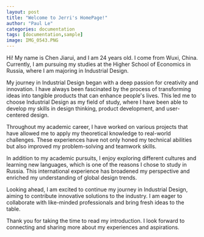 ```yaml
---
layout: post
title: "Welcome to Jerri's HomePage!"
author: "Paul Le"
categories: documentation
tags: [documentation,sample]
image: IMG_0543.PNG
---
```


Hi! My name is Chen Jiarui, and I am 24 years old. I come from Wuxi, China. Currently, I am pursuing my studies at the Higher School of Economics in Russia, where I am majoring in Industrial Design.

My journey in Industrial Design began with a deep passion for creativity and innovation. I have always been fascinated by the process of transforming ideas into tangible products that can enhance people's lives. This led me to choose Industrial Design as my field of study, where I have been able to develop my skills in design thinking, product development, and user-centered design.

Throughout my academic career, I have worked on various projects that have allowed me to apply my theoretical knowledge to real-world challenges. These experiences have not only honed my technical abilities but also improved my problem-solving and teamwork skills.

In addition to my academic pursuits, I enjoy exploring different cultures and learning new languages, which is one of the reasons I chose to study in Russia. This international experience has broadened my perspective and enriched my understanding of global design trends.

Looking ahead, I am excited to continue my journey in Industrial Design, aiming to contribute innovative solutions to the industry. I am eager to collaborate with like-minded professionals and bring fresh ideas to the table.

Thank you for taking the time to read my introduction. I look forward to connecting and sharing more about my experiences and aspirations.

<!--
## Getting Started

[Getting Started]({{ site.github.url }}{% post_url 2016-10-10-getting-started %}): getting started with installing Millennial, whether you are completely new to using Jekyll, or simply just migrating to a new Jekyll theme.

## Example Content

[Text and Formatting]({{ site.github.url }}{% post_url 2016-09-09-text-formatting %})

## Questions?

This theme is completely free and open source software. You may use it however you want, as it is distributed under the [MIT License](http://choosealicense.com/licenses/mit/). If you are having any problems, any questions or suggestions, feel free to [tweet at me](https://twitter.com/intent/tweet?text=My%20question%20about%20Millennial;via=paululele), or [file a GitHub issue](https://github.com/lenpaul/Millennial/issues/new).

## More Jekyll!

### Lagrange

Lagrange is a minimalist Jekyll blog theme that I built from scratch. The purpose of this theme is to provide a simple, clean, content-focused blogging platform for your personal site or blog.

Feel free to check out <a href="https://lenpaul.github.io/Lagrange/" target="_blank">the demo</a>, where you’ll also find instructions on <a href="https://lenpaul.github.io/Lagrange/journal/getting-started.html">how to use install</a> and use the theme.

### Portfolio Jekyll Theme

This is a Jekyll theme built using the [DevTips Starter Kit](http://devtipsstarterkit.com/) as a foundation for starting, and following closely the amazing tutorial by [Travis Neilson over at DevTips](https://www.youtube.com/watch?v=T6jKLsxbFg4&list=PL0CB3OvPhDA_STygmp3sDenx3UpdOMk7P). The purpose of this theme is to provide a clean and simple website for your portfolio. Emphasis is placed on your projects, which are shown front and center on the home page.

Everything that you will ever need to know about this Jekyll theme is included in [the repository](https://github.com/LeNPaul/portfolio-jekyll-theme), which you can also find in [the demo site](https://lenpaul.github.io/portfolio-jekyll-theme/).

### Jekyll Starter Kit

The Jekyll Starter Kit is a simple framework for starting your own Jekyll project using all of the best practices that I learned from building my other Jekyll themes.

Feel free to check out <a href="https://github.com/LeNPaul/jekyll-starter-kit" target="_blank">the GitHub repository</a>, where you’ll also find instructions on how to use install and use the theme.
-->
